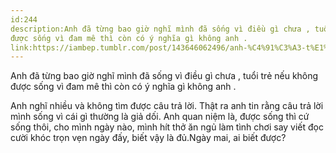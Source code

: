 ```yaml
---
id:244
description:Anh đã từng bao giờ nghĩ mình đã sống vì điều gì chưa , tuổi trẻ nếu không
được sống vì đam mê thì còn có ý nghĩa gì không anh .
link:https://iambep.tumblr.com/post/143646062496/anh-%C4%91%C3%A3-t%E1%BB%ABng-bao-gi%E1%BB%9D-ngh%C4%A9-m%C3%ACnh-%C4%91%C3%A3-s%E1%BB%91ng-v%C3%AC-%C4%91i%E1%BB%81u-g%C3%AC
---
```


Anh đã từng bao giờ nghĩ mình đã sống vì điều gì chưa , tuổi trẻ nếu không
được sống vì đam mê thì còn có ý nghĩa gì không anh .

Anh nghĩ nhiều và không tìm được câu trả lời. Thật ra anh tin rằng câu trả
lời mình sống vì cái gì thường là giả dối. Anh quan niệm là, được sống thì
cứ sống thôi, cho mình ngày nào, mình hít thở ăn ngủ làm tình chơi say viết
đọc cười khóc trọn vẹn ngày đấy, biết vậy là đủ.Ngày mai, ai biết được?